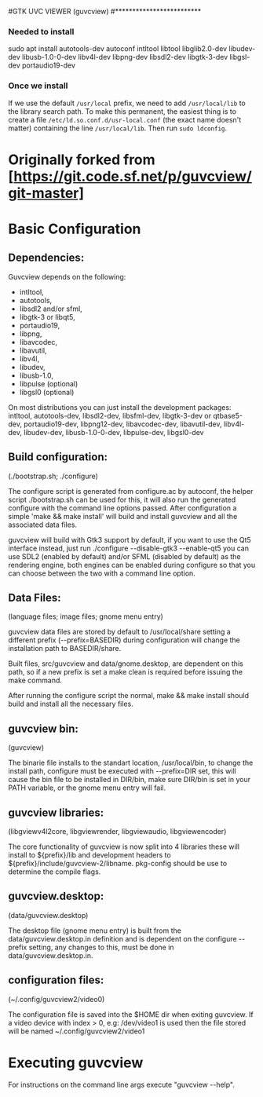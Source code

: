 #GTK UVC VIEWER (guvcview)
#*************************

### Needed to install
sudo apt install autotools-dev autoconf intltool libtool libglib2.0-dev libudev-dev libusb-1.0-0-dev libv4l-dev libpng-dev libsdl2-dev libgtk-3-dev libgsl-dev portaudio19-dev

### Once we install
If we use the default `/usr/local` prefix, we need to add `/usr/local/lib` to the
library search path. To make this permanent, the easiest thing is to create a file 
`/etc/ld.so.conf.d/usr-local.conf` (the exact name doesn't matter) containing
the line `/usr/local/lib`. Then run `sudo ldconfig`. 

# Originally forked from [https://git.code.sf.net/p/guvcview/git-master]

Basic Configuration
===================
Dependencies:
-------------

Guvcview depends on the following:
 - intltool,
 - autotools, 
 - libsdl2 and/or sfml, 
 - libgtk-3 or libqt5, 
 - portaudio19, 
 - libpng, 
 - libavcodec, 
 - libavutil, 
 - libv4l, 
 - libudev,
 - libusb-1.0,
 - libpulse (optional)
 - libgsl0 (optional)

On most distributions you can just install the development 
packages:
 intltool, autotools-dev, libsdl2-dev, libsfml-dev, libgtk-3-dev or qtbase5-dev, 
 portaudio19-dev, libpng12-dev, libavcodec-dev, libavutil-dev,
 libv4l-dev, libudev-dev, libusb-1.0-0-dev, libpulse-dev, libgsl0-dev

Build configuration:
--------------------
(./bootstrap.sh; ./configure)

The configure script is generated from configure.ac by autoconf,
the helper script ./bootstrap.sh can be used for this, it will also
run the generated configure with the command line options passed.
After configuration a simple 'make && make install' will build and
install guvcview and all the associated data files.

guvcview will build with Gtk3 support by default, if you want to use 
the Qt5 interface instead, just run ./configure --disable-gtk3 --enable-qt5
you can use SDL2 (enabled by default) and/or SFML (disabled by default) 
as the rendering engine, both engines can be enabled during configure 
so that you can choose between the two with a command line option.
 

Data Files:
------------
(language files; image files; gnome menu entry)

guvcview data files are stored by default to /usr/local/share
setting a different prefix (--prefix=BASEDIR) during configuration
will change the installation path to BASEDIR/share.

Built files, src/guvcview and data/gnome.desktop, are dependent 
on this path, so if a new prefix is set a make clean is required 
before issuing the make command. 

After running the configure script the normal, make && make install 
should build and install all the necessary files.    
    
 
guvcview bin:
-------------
(guvcview)

The binarie file installs to the standart location,
/usr/local/bin, to change the install path, configure
must be executed with --prefix=DIR set, this will cause
the bin file to be installed in DIR/bin, make sure 
DIR/bin is set in your PATH variable, or the gnome 
menu entry will fail.

guvcview libraries:
-------------------
(libgviewv4l2core, libgviewrender, libgviewaudio, libgviewencoder)

The core functionality of guvcview is now split into 4 libraries
these will install to ${prefix}/lib and development headers to
${prefix}/include/guvcview-2/libname. 
pkg-config should be use to determine the compile flags.


guvcview.desktop:
-----------------

(data/guvcview.desktop)

The desktop file (gnome menu entry) is built from the
data/guvcview.desktop.in definition and is dependent on the 
configure --prefix setting, any changes to this, must 
be done in data/guvcview.desktop.in.

configuration files:
--------------------
(~/.config/guvcview2/video0)

The configuration file is saved into the $HOME dir when 
exiting guvcview. If a video device with index > 0,
e.g: /dev/video1 is used then the file stored will be
named ~/.config/guvcview2/video1

Executing guvcview
================== 

For instructions on the command line args 
execute "guvcview --help".
